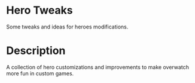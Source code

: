 # Hero Tweaks
Some tweaks and ideas for heroes modifications.

# Description
A collection of hero customizations and improvements to make overwatch more fun in custom games.